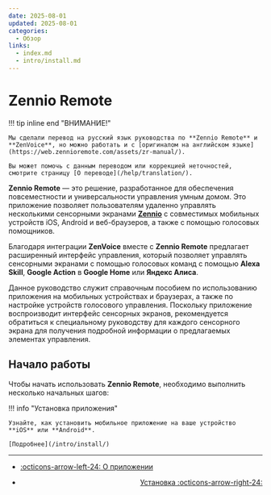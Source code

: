 ```yaml
---
date: 2025-08-01
updated: 2025-08-01
categories:
  - Обзор
links:
  - index.md
  - intro/install.md
---
```


# Zennio Remote

!!! tip inline end "ВНИМАНИЕ!"

    Мы сделали перевод на русский язык руководства по **Zennio Remote** и **ZenVoice**, но можно работать и с [оригиналом на английском языке](https://web.zennioremote.com/assets/zr-manual/).
    
    Вы может помочь с данным переводом или коррекцией неточностей, смотрите страницу [О переводе](/help/translation/). 

**Zennio Remote** — это решение, разработанное для обеспечения повсеместности и универсальности управления умным домом. Это приложение позволяет пользователям удаленно управлять несколькими сенсорными экранами [**Zennio**](https://knx-trade.ru/3-zennio "Перейти в каталог оборудования Zennio") с совместимых мобильных устройств iOS, Android и веб-браузеров, а также с помощью голосовых помощников.

Благодаря интеграции **ZenVoice** вместе с **Zennio Remote** предлагает расширенный интерфейс управления, который позволяет управлять сенсорными экранами с помощью голосовых команд с помощью **Alexa Skill**, **Google Action** в **Google Home** или **Яндекс Алиса**.

Данное руководство служит справочным пособием по использованию приложения на мобильных устройствах и браузерах, а также по настройке устройств голосового управления. Поскольку приложение воспроизводит интерфейс сенсорных экранов, рекомендуется обратиться к специальному руководству для каждого сенсорного экрана для получения подробной информации о предлагаемых элементах управления.

## Начало работы

Чтобы начать использовать **Zennio Remote**, необходимо выполнить несколько начальных шагов:

!!! info "Установка приложения"

    Узнайте, как установить мобильное приложение на ваше устройство **iOS** или **Android**.
    
    [Подробнее](/intro/install/)

---

<div class="grid cards" markdown>

- <div class="card" style="text-align: left;">

    [:octicons-arrow-left-24: О приложении](/help/about/)

- <div class="card" style="text-align: right;">
    
    [Установка :octicons-arrow-right-24:](/intro/install/)

</div></div></div>